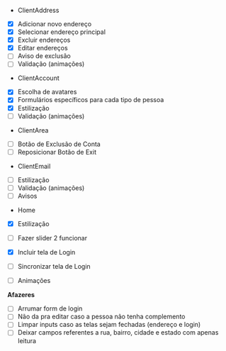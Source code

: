 - ClientAddress
- [x] Adicionar novo endereço
- [x] Selecionar endereço principal
- [x] Excluir endereços
- [x] Editar endereços
- [ ] Aviso de exclusão
- [ ] Validação (animações)

- ClientAccount
- [x] Escolha de avatares
- [x] Formulários específicos para cada tipo de pessoa
- [x] Estilização
- [ ] Validação (animações)

- ClientArea
- [ ] Botão de Exclusão de Conta
- [ ] Reposicionar Botão de Exit

- ClientEmail
- [ ] Estilização
- [ ] Validação (animações)
- [ ] Avisos

- Home
- [x] Estilização
- [ ] Fazer slider 2 funcionar
- [x] Incluir tela de Login
- [ ] Sincronizar tela de Login
- [ ] Animações



**Afazeres**
- [ ] Arrumar form de login
- [ ] Não da pra editar caso a pessoa não tenha complemento
- [ ] Limpar inputs caso as telas sejam fechadas (endereço e login)
- [ ] Deixar campos referentes a rua, bairro, cidade e estado com apenas leitura
